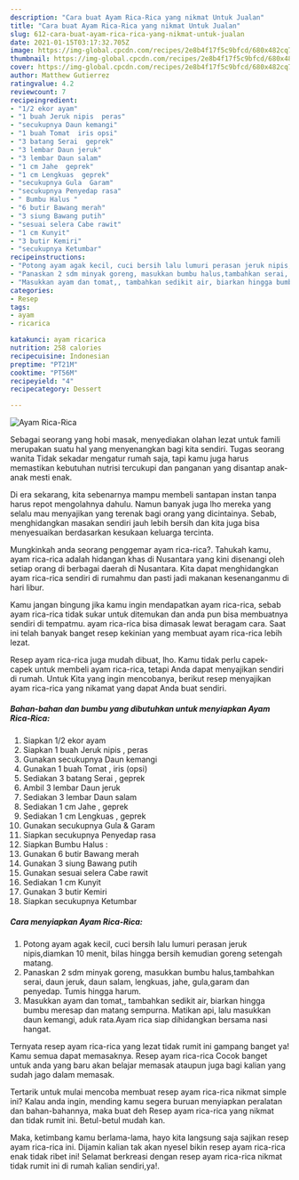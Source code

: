 ```yaml
---
description: "Cara buat Ayam Rica-Rica yang nikmat Untuk Jualan"
title: "Cara buat Ayam Rica-Rica yang nikmat Untuk Jualan"
slug: 612-cara-buat-ayam-rica-rica-yang-nikmat-untuk-jualan
date: 2021-01-15T03:17:32.705Z
image: https://img-global.cpcdn.com/recipes/2e8b4f17f5c9bfcd/680x482cq70/ayam-rica-rica-foto-resep-utama.jpg
thumbnail: https://img-global.cpcdn.com/recipes/2e8b4f17f5c9bfcd/680x482cq70/ayam-rica-rica-foto-resep-utama.jpg
cover: https://img-global.cpcdn.com/recipes/2e8b4f17f5c9bfcd/680x482cq70/ayam-rica-rica-foto-resep-utama.jpg
author: Matthew Gutierrez
ratingvalue: 4.2
reviewcount: 7
recipeingredient:
- "1/2 ekor ayam"
- "1 buah Jeruk nipis  peras"
- "secukupnya Daun kemangi"
- "1 buah Tomat  iris opsi"
- "3 batang Serai  geprek"
- "3 lembar Daun jeruk"
- "3 lembar Daun salam"
- "1 cm Jahe  geprek"
- "1 cm Lengkuas  geprek"
- "secukupnya Gula  Garam"
- "secukupnya Penyedap rasa"
- " Bumbu Halus "
- "6 butir Bawang merah"
- "3 siung Bawang putih"
- "sesuai selera Cabe rawit"
- "1 cm Kunyit"
- "3 butir Kemiri"
- "secukupnya Ketumbar"
recipeinstructions:
- "Potong ayam agak kecil, cuci bersih lalu lumuri perasan jeruk nipis,diamkan 10 menit, bilas hingga bersih kemudian goreng setengah matang."
- "Panaskan 2 sdm minyak goreng, masukkan bumbu halus,tambahkan serai, daun jeruk, daun salam, lengkuas, jahe, gula,garam dan penyedap. Tumis hingga harum."
- "Masukkan ayam dan tomat,, tambahkan sedikit air, biarkan hingga bumbu meresap dan matang sempurna. Matikan api, lalu masukkan daun kemangi, aduk rata.Ayam rica siap dihidangkan bersama nasi hangat."
categories:
- Resep
tags:
- ayam
- ricarica

katakunci: ayam ricarica 
nutrition: 258 calories
recipecuisine: Indonesian
preptime: "PT21M"
cooktime: "PT56M"
recipeyield: "4"
recipecategory: Dessert

---
```



![Ayam Rica-Rica](https://img-global.cpcdn.com/recipes/2e8b4f17f5c9bfcd/680x482cq70/ayam-rica-rica-foto-resep-utama.jpg)

Sebagai seorang yang hobi masak, menyediakan olahan lezat untuk famili merupakan suatu hal yang menyenangkan bagi kita sendiri. Tugas seorang  wanita Tidak sekadar mengatur rumah saja, tapi kamu juga harus memastikan kebutuhan nutrisi tercukupi dan panganan yang disantap anak-anak mesti enak.

Di era  sekarang, kita sebenarnya mampu membeli santapan instan tanpa harus repot mengolahnya dahulu. Namun banyak juga lho mereka yang selalu mau menyajikan yang terenak bagi orang yang dicintainya. Sebab, menghidangkan masakan sendiri jauh lebih bersih dan kita juga bisa menyesuaikan berdasarkan kesukaan keluarga tercinta. 



Mungkinkah anda seorang penggemar ayam rica-rica?. Tahukah kamu, ayam rica-rica adalah hidangan khas di Nusantara yang kini disenangi oleh setiap orang di berbagai daerah di Nusantara. Kita dapat menghidangkan ayam rica-rica sendiri di rumahmu dan pasti jadi makanan kesenanganmu di hari libur.

Kamu jangan bingung jika kamu ingin mendapatkan ayam rica-rica, sebab ayam rica-rica tidak sukar untuk ditemukan dan anda pun bisa membuatnya sendiri di tempatmu. ayam rica-rica bisa dimasak lewat beragam cara. Saat ini telah banyak banget resep kekinian yang membuat ayam rica-rica lebih lezat.

Resep ayam rica-rica juga mudah dibuat, lho. Kamu tidak perlu capek-capek untuk membeli ayam rica-rica, tetapi Anda dapat menyajikan sendiri di rumah. Untuk Kita yang ingin mencobanya, berikut resep menyajikan ayam rica-rica yang nikamat yang dapat Anda buat sendiri.

<!--inarticleads1-->

##### Bahan-bahan dan bumbu yang dibutuhkan untuk menyiapkan Ayam Rica-Rica:

1. Siapkan 1/2 ekor ayam
1. Siapkan 1 buah Jeruk nipis , peras
1. Gunakan secukupnya Daun kemangi
1. Gunakan 1 buah Tomat , iris (opsi)
1. Sediakan 3 batang Serai , geprek
1. Ambil 3 lembar Daun jeruk
1. Sediakan 3 lembar Daun salam
1. Sediakan 1 cm Jahe , geprek
1. Sediakan 1 cm Lengkuas , geprek
1. Gunakan secukupnya Gula &amp; Garam
1. Siapkan secukupnya Penyedap rasa
1. Siapkan  Bumbu Halus :
1. Gunakan 6 butir Bawang merah
1. Gunakan 3 siung Bawang putih
1. Gunakan sesuai selera Cabe rawit
1. Sediakan 1 cm Kunyit
1. Gunakan 3 butir Kemiri
1. Siapkan secukupnya Ketumbar




<!--inarticleads2-->

##### Cara menyiapkan Ayam Rica-Rica:

1. Potong ayam agak kecil, cuci bersih lalu lumuri perasan jeruk nipis,diamkan 10 menit, bilas hingga bersih kemudian goreng setengah matang.
1. Panaskan 2 sdm minyak goreng, masukkan bumbu halus,tambahkan serai, daun jeruk, daun salam, lengkuas, jahe, gula,garam dan penyedap. Tumis hingga harum.
1. Masukkan ayam dan tomat,, tambahkan sedikit air, biarkan hingga bumbu meresap dan matang sempurna. Matikan api, lalu masukkan daun kemangi, aduk rata.Ayam rica siap dihidangkan bersama nasi hangat.




Ternyata resep ayam rica-rica yang lezat tidak rumit ini gampang banget ya! Kamu semua dapat memasaknya. Resep ayam rica-rica Cocok banget untuk anda yang baru akan belajar memasak ataupun juga bagi kalian yang sudah jago dalam memasak.

Tertarik untuk mulai mencoba membuat resep ayam rica-rica nikmat simple ini? Kalau anda ingin, mending kamu segera buruan menyiapkan peralatan dan bahan-bahannya, maka buat deh Resep ayam rica-rica yang nikmat dan tidak rumit ini. Betul-betul mudah kan. 

Maka, ketimbang kamu berlama-lama, hayo kita langsung saja sajikan resep ayam rica-rica ini. Dijamin kalian tak akan nyesel bikin resep ayam rica-rica enak tidak ribet ini! Selamat berkreasi dengan resep ayam rica-rica nikmat tidak rumit ini di rumah kalian sendiri,ya!.

